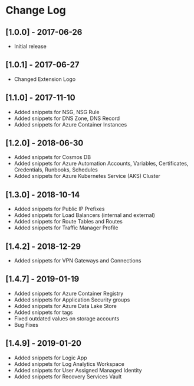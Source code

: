 # Change Log

## [1.0.0] - 2017-06-26
- Initial release

## [1.0.1] - 2017-06-27
- Changed Extension Logo

## [1.1.0] - 2017-11-10
- Added snippets for NSG, NSG Rule
- Added snippets for DNS Zone, DNS Record
- Added snippets for Azure Container Instances

## [1.2.0] - 2018-06-30
- Added snippets for Cosmos DB
- Added snippets for Azure Automation Accounts, Variables, Certificates, Credentials, Runbooks, Schedules
- Added snippets for Azure Kubernetes Service (AKS) Cluster

## [1.3.0] - 2018-10-14
- Added snippets for Public IP Prefixes
- Added snippets for Load Balancers (internal and external)
- Added snippets for Route Tables and Routes
- Added snippets for Traffic Manager Profile

## [1.4.2] - 2018-12-29
- Added snippets for VPN Gateways and Connections

## [1.4.7] - 2019-01-19
- Added snippets for Azure Container Registry
- Added snippets for Application Security groups
- Added snippets for Azure Data Lake Store
- Added snippets for tags
- Fixed outdated values on storage accounts
- Bug Fixes

## [1.4.9] - 2019-01-20
- Added snippets for Logic App
- Added snippets for Log Analytics Workspace
- Added snippets for User Assigned Managed Identity
- Added snippets for Recovery Services Vault

